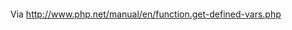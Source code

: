   <pre><?php print_r(array_keys(get_defined_vars())) ?></pre>

Via http://www.php.net/manual/en/function.get-defined-vars.php
